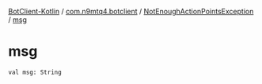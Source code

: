 [BotClient-Kotlin](../../index.md) / [com.n9mtq4.botclient](../index.md) / [NotEnoughActionPointsException](index.md) / [msg](.)


# msg

`val msg: String`


